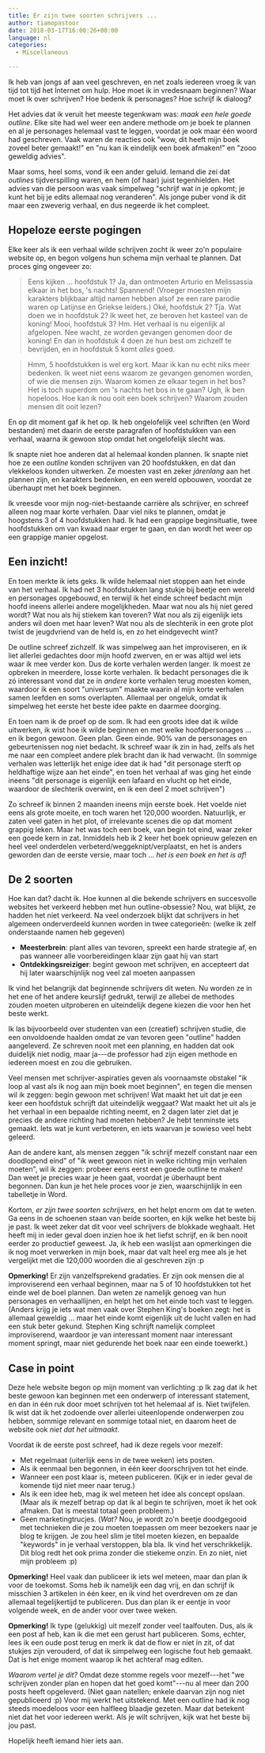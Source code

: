 ```yaml
---
title: Er zijn twee soorten schrijvers ...
author: tiamopastoor
date: 2018-03-17T16:00:26+00:00
language: nl
categories:
  - Miscellaneous

---
```

Ik heb van jongs af aan veel geschreven, en net zoals iedereen vroeg ik van tijd tot tijd het Internet om hulp. Hoe moet ik in vredesnaam beginnen? Waar moet ik over schrijven? Hoe bedenk ik personages? Hoe schrijf ik dialoog?

Het advies dat ik veruit het meeste tegenkwam was: _maak een hele goede outline_. Elke site had wel weer een andere methode om je boek te plannen en al je personages helemaal vast te leggen, voordat je ook maar één woord had geschreven. Vaak waren de reacties ook "wow, dit heeft mijn boek zoveel beter gemaakt!" en "nu kan ik eindelijk een boek afmaken!" en "zooo geweldig advies".

Maar soms, heel soms, vond ik een ander geluid. Iemand die zei dat _outlines_ tijdverspilling waren, en hem (of haar) juist tegenhielden. Het advies van die persoon was vaak simpelweg "schrijf wat in je opkomt; je kunt het bij je edits allemaal nog veranderen". Als jonge puber vond ik dit maar een zweverig verhaal, en dus negeerde ik het compleet.

## Hopeloze eerste pogingen

Elke keer als ik een verhaal wilde schrijven zocht ik weer zo'n populaire website op, en begon volgens hun schema mijn verhaal te plannen. Dat proces ging ongeveer zo:


> Eens kijken ... hoofdstuk 1? Ja, dan ontmoeten Arturio en Melissassia elkaar in het bos, 's nachts! Spannend! (Vroeger moesten mijn karakters blijkbaar altijd namen hebben alsof ze een rare parodie waren op Latijnse en Griekse leiders.) Oké, hoofdstuk 2? Tja. Wat doen we in hoofdstuk 2? Ik weet het, ze beroven het kasteel van de koning! Mooi, hoofdstuk 3? Hm. Het verhaal is nu eigenlijk al afgelopen. Nee wacht, ze worden gevangen genomen door de koning! En dan in hoofdstuk 4 doen ze hun best om zichzelf te bevrijden, en in hoofdstuk 5 komt _alles_ goed.

> Hmm, 5 hoofdstukken is wel erg kort. Maar ik kan nu echt niks meer bedenken. Ik weet niet eens waarom ze gevangen genomen worden, of wie die mensen zijn. Waarom komen ze elkaar tegen in het bos? Het is toch superdom om 's nachts het bos in te gaan? Ugh, ik ben hopeloos. Hoe kan ik nou ooit een boek schrijven? Waarom zouden mensen dit ooit lezen?

En op dit moment gaf ik het op. Ik heb ongelofelijk veel schriften (en Word bestanden) met daarin de eerste paragrafen of hoofdstukken van een verhaal, waarna ik gewoon stop omdat het ongelofelijk slecht was.

Ik snapte niet hoe anderen dat al helemaal konden plannen. Ik snapte niet hoe ze een _outline_ konden schrijven van 20 hoofdstukken, en dat dan vlekkeloos konden uitwerken. Ze moesten vast en zeker _járenlang_ aan het plannen zijn, en karakters bedenken, en een wereld opbouwen, voordat ze überhaupt met het boek beginnen.

Ik vreesde voor mijn nog-niet-bestaande carrière als schrijver, en schreef alleen nog maar korte verhalen. Daar viel niks te plannen, omdat je hoogstens 3 of 4 hoofdstukken had. Ik had een grappige beginsituatie, twee hoofdstukken om van kwaad naar erger te gaan, en dan wordt het weer op een grappige manier opgelost.

## Een inzicht!

En toen merkte ik iets geks. Ik wilde helemaal niet stoppen aan het einde van het verhaal. Ik had net 3 hoofdstukken lang stukje bij beetje een wereld en personages opgebouwd, en terwijl ik het einde schreef bedacht mijn hoofd ineens allerlei andere mogelijkheden. Maar wat nou als hij niet gered wordt? Wat nou als hij stiekem kan toveren? Wat nou als zij eigenlijk iets anders wil doen met haar leven? Wat nou als de slechterik in een grote plot twist de jeugdvriend van de held is, en zo het eindgevecht wint?

De outline schreef zichzelf. Ik was simpelweg aan het improviseren, en ik liet allerlei gedachtes door mijn hoofd zwerven, en er was altijd wel iets waar ik mee verder kon. Dus de korte verhalen werden langer. Ik moest ze opbreken in meerdere, losse korte verhalen. Ik bedacht personages die ik zó interessant vond dat ze in _andere_ korte verhalen terug moesten komen, waardoor ik een soort "universum" maakte waarin al mijn korte verhalen samen leefden en soms overlapten. Allemaal per ongeluk, omdat ik simpelweg het eerste het beste idee pakte en daarmee doorging.

En toen nam ik de proef op de som. Ik had een groots idee dat ik wilde uitwerken, ik wist hoe ik wilde beginnen en met welke hoofdpersonages ... en ik begon gewoon. Geen plan. Geen einde. 90% van de personages en gebeurtenissen nog niet bedacht. Ik schreef waar ik zin in had, zelfs als het me naar een compleet andere plek bracht dan ik had verwacht. (In sommige verhalen was letterlijk het enige idee dat ik had "dit personage sterft op heldhaftige wijze aan het einde", en toen het verhaal af was ging het einde ineens "dit personage is eigenlijk een lafaard en vlucht op het einde, waardoor de slechterik overwint, en ik een deel 2 moet schrijven")

Zo schreef ik binnen 2 maanden ineens mijn eerste boek. Het voelde niet eens als grote moeite, en toch waren het 120,000 woorden. Natuurlijk, er zaten veel gaten in het plot, of irrelevante scenes die op dat moment grappig leken. Maar het was toch een boek, van begin tot eind, waar zeker een goede kern in zat. Inmiddels heb ik 2 keer het boek opnieuw gelezen en heel veel onderdelen verbeterd/weggeknipt/verplaatst, en het is anders geworden dan de eerste versie, maar toch ... _het is een boek en het is af_!

## De 2 soorten

Hoe kan dat? dacht ik. Hoe kunnen al die bekende schrijvers en succesvolle websites het verkeerd hebben met hun outline-obsessie? Nou, wat blijkt, ze hadden het niet verkeerd. Na veel onderzoek blijkt dat schrijvers in het algemeen onderverdeeld kunnen worden in twee categorieën: (welke ik zelf onderstaande namen heb gegeven)

  * **Meesterbrein**: plant alles van tevoren, spreekt een harde strategie af, en pas wanneer alle voorbereidingen klaar zijn gaat hij van start
  * **Ontdekkingsreiziger**: begint gewoon met schrijven, en accepteert dat hij later waarschijnlijk nog veel zal moeten aanpassen

Ik vind het belangrijk dat beginnende schrijvers dit weten. Nu worden ze in het ene of het andere keurslijf gedrukt, terwijl ze allebei de methodes zouden moeten uitproberen en uiteindelijk degene kiezen die voor hen het beste werkt.

Ik las bijvoorbeeld over studenten van een (creatief) schrijven studie, die een onvoldoende haalden omdat ze van tevoren geen "outline" hadden aangeleverd. Ze schreven nooit met een planning, en hadden dat ook duidelijk niet nodig, maar ja---de professor had zijn eigen methode en iedereen moest en zou die gebruiken.

Veel mensen met schrijver-aspiraties geven als voornaamste obstakel "ik loop al vast als ik nog aan mijn boek moet beginnen", en tegen die mensen wil ik zeggen: begin gewoon met schrijven! Wat maakt het uit dat je een keer een hoofdstuk schrijft dat uiteindelijk weggaat? Wat maakt het uit als je het verhaal in een bepaalde richting neemt, en 2 dagen later ziet dat je precies de andere richting had moeten hebben? Je hebt tenminste iets gemaakt. Iets wat je kunt verbeteren, en iets waarvan je sowieso veel hebt geleerd.

Aan de andere kant, als mensen zeggen "ik schrijf mezelf constant naar een doodlopend eind" of "ik weet gewoon niet in welke richting mijn verhalen moeten", wil ik zeggen: probeer eens eerst een goede outline te maken! Dan weet je precies waar je heen gaat, voordat je überhaupt bent begonnen. Dan kun je het hele proces voor je zien, waarschijnlijk in een tabelletje in Word.

Kortom, _er zijn twee soorten schrijvers_, en het helpt enorm om dat te weten. Ga eens in de schoenen staan van beide soorten, en kijk welke het beste bij je past. Ik weet zeker dat dit voor veel schrijvers de blokkade weghaalt. Het heeft mij in ieder geval doen inzien hoe ik het liefst schrijf, en ik ben nooit eerder zo productief geweest. Ja, ik heb een waslijst aan opmerkingen die ik nog moet verwerken in mijn boek, maar dat valt heel erg mee als je het vergelijkt met die 120,000 woorden die al geschreven zijn :p

**Opmerking!** Er zijn vanzelfsprekend gradaties. Er zijn ook mensen die al improviserend een verhaal beginnen, maar na 5 of 10 hoofdstukken tot het einde wel de boel plannen. Dan weten ze namelijk genoeg van hun personages en verhaallijnen, en helpt het om het einde toch vast te leggen. (Anders krijg je iets wat men vaak over Stephen King's boeken zegt: het is allemaal geweldig ... maar het einde komt eigenlijk uit de lucht vallen en had een stuk beter gekund. Stephen King schrijft namelijk compleet improviserend, waardoor je van interessant moment naar interessant moment springt, maar niet gedurende het boek naar een einde toewerkt.)

## Case in point

Deze hele website begon op mijn moment van verlichting :p Ik zag dat ik het beste gewoon kan beginnen met een onderwerp of interessant statement, en dan in één ruk door moet schrijven tot het helemaal af is. Niet twijfelen. Ik wist dat ik het zodoende over allerlei uiteenlopende onderwerpen zou hebben, sommige relevant en sommige totaal niet, en daarom heet de website ook _niet dat het uitmaakt_.

Voordat ik de eerste post schreef, had ik deze regels voor mezelf:

  * Met regelmaat (uiterlijk eens in de twee weken) iets posten.
  * Als ik eenmaal ben begonnen, in één keer doorschrijven tot het einde.
  * Wanneer een post klaar is, meteen publiceren. (Kijk er in ieder geval de komende tijd niet meer naar terug.)
  * Als ik een idee heb, mag ik wel meteen het idee als concept opslaan. (Maar als ik mezelf betrap op dat ik al begin te schrijven, moet ik het ook afmaken. Dat is meestal totaal geen probleem.)
  * Geen marketingtrucjes. (_Wat?_ Nou, je wordt zo'n beetje doodgegooid met technieken die je zou moeten toepassen om meer bezoekers naar je blog te krijgen. Je zou heel slim je titel moeten kiezen, en bepaalde "keywords" in je verhaal verstoppen, bla bla. Ik vind het verschrikkelijk. Dit blog redt het ook prima zonder die stiekeme onzin. En zo niet, niet mijn probleem :p)

**Opmerking!** Heel vaak dan publiceer ik iets wel meteen, maar dan plan ik voor de toekomst. Soms heb ik namelijk een dag vrij, en dan schrijf ik misschien 3 artikelen in één keer, en ik vind het overdreven om ze dan allemaal tegelijkertijd te publiceren. Dus dan plan ik er eentje in voor volgende week, en de ander voor over twee weken.

**Opmerking!** Ik type (gelukkig) uit mezelf zonder veel taalfouten. Dus, als ik een post af heb, kan ik die met een gerust hart publiceren. Soms, echter, lees ik een oude post terug en merk ik dat de flow er niet in zit, of dat stukjes zijn verouderd, of dat ik simpelweg een logische fout heb gemaakt. Dat is het enige moment waarop ik het achteraf mag editen.

_Waarom vertel je dit?_ Omdat deze stomme regels voor mezelf---het "we schrijven zonder plan en hopen dat het goed komt"---nu al meer dan 200 posts heeft opgeleverd. (Niet gaan natellen; enkele daarvan zijn nog niet gepubliceerd :p) Voor mij werkt het uitstekend. Met een outline had ik nog steeds moedeloos voor een halfleeg blaadje gezeten. Maar dat betekent niet dat het voor iedereen werkt. Als je wilt schrijven, kijk wat het beste bij jou past.

Hopelijk heeft iemand hier iets aan.